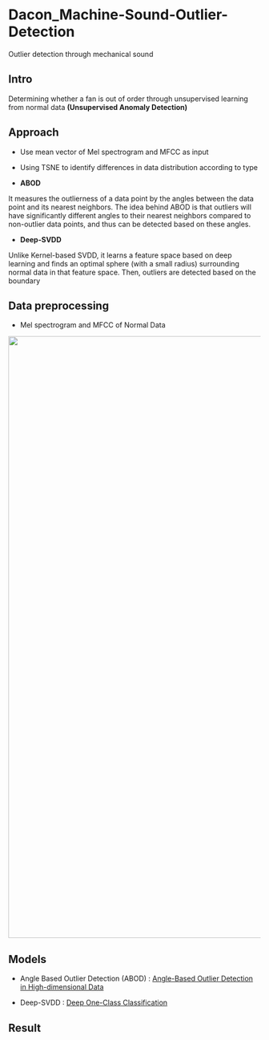# Dacon_Machine-Sound-Outlier-Detection
Outlier detection through mechanical sound

## Intro
Determining whether a fan is out of order through unsupervised learning from normal data __(Unsupervised Anomaly Detection)__

## Approach

- Use mean vector of Mel spectrogram and MFCC as input

- Using TSNE to identify differences in data distribution according to type

- __ABOD__

It measures the outlierness of a data point by the angles between the data point and its nearest neighbors. The idea behind ABOD is that outliers will have significantly different angles to their nearest neighbors compared to non-outlier data points, and thus can be detected based on these angles. 

- __Deep-SVDD__

Unlike Kernel-based SVDD, it learns a feature space based on deep learning and finds an optimal sphere (with a small radius) surrounding normal data in that feature space. Then, outliers are detected based on the boundary

## Data preprocessing

- Mel spectrogram and MFCC of Normal Data

<p align="center"><img width="1200" alt="image" src=https://user-images.githubusercontent.com/76990589/216073463-58eee024-6253-40af-b858-6f0579a00989.png>

## Models

- Angle Based Outlier Detection (ABOD) : [Angle-Based Outlier Detection in High-dimensional Data](https://www.dbs.ifi.lmu.de/~zimek/publications/KDD2008/KDD08-ABOD.pdf)

- Deep-SVDD : [Deep One-Class Classification](http://proceedings.mlr.press/v80/ruff18a/ruff18a.pdf)

## Result

